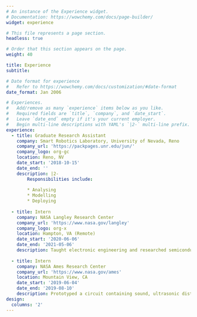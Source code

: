```yaml
---
# An instance of the Experience widget.
# Documentation: https://wowchemy.com/docs/page-builder/
widget: experience

# This file represents a page section.
headless: true

# Order that this section appears on the page.
weight: 40

title: Experience
subtitle:

# Date format for experience
#   Refer to https://wowchemy.com/docs/customization/#date-format
date_format: Jan 2006

# Experiences.
#   Add/remove as many `experience` items below as you like.
#   Required fields are `title`, `company`, and `date_start`.
#   Leave `date_end` empty if it's your current employer.
#   Begin multi-line descriptions with YAML's `|2-` multi-line prefix.
experience:
  - title: Graduate Research Assistant
    company: Smart Robotics Laboratory, University of Nevada, Reno
    company_url: 'https://packpages.unr.edu/jun/'
    company_logo: org-gc
    location: Reno, NV
    date_start: '2018-10-15'
    date_end: ''
    description: |2-
        Responsibilities include:
        
        * Analysing
        * Modelling
        * Deploying
        
  - title: Intern
    company: NASA Langley Research Center
    company_url: 'https://www.nasa.gov/langley'
    company_logo: org-x
    location: Hampton, VA (Remote)
    date_start: '2020-06-06'
    date_end: '2021-05-06'
    description: Taught electronic engineering and researched semiconductor physics.
    
  - title: Intern
    company: NASA Ames Research Center
    company_url: 'https://www.nasa.gov/ames'
    location: Mountain View, CA
    date_start: '2019-06-04'
    date_end: '2019-08-10'
    description: Prototyped a circuit containing sound, ultrasonic distance, temperature, and gas sensors to be mounted on a mobile robot with applications in     autonomous indoor urban search and rescue.
design:
  columns: '2'
---
```

